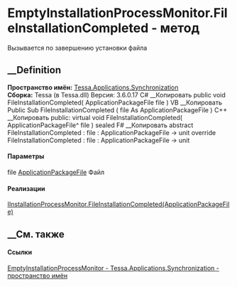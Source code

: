 # EmptyInstallationProcessMonitor.FileInstallationCompleted - метод
Вызывается по завершению установки файла
## __Definition
 **Пространство имён:**
[Tessa.Applications.Synchronization](N_Tessa_Applications_Synchronization.htm)  
 **Сборка:** Tessa (в Tessa.dll) Версия: 3.6.0.17
C# __Копировать
     public void FileInstallationCompleted(
    	ApplicationPackageFile file
    )
VB __Копировать
     Public Sub FileInstallationCompleted ( 
    	file As ApplicationPackageFile
    )
C++ __Копировать
     public:
    virtual void FileInstallationCompleted(
    	ApplicationPackageFile^ file
    ) sealed
F# __Копировать
     abstract FileInstallationCompleted : 
            file : ApplicationPackageFile -> unit 
    override FileInstallationCompleted : 
            file : ApplicationPackageFile -> unit 
#### Параметры
file
[ApplicationPackageFile](T_Tessa_Applications_Package_ApplicationPackageFile.htm)
     Файл 
#### Реализации
[IInstallationProcessMonitor.FileInstallationCompleted(ApplicationPackageFile)](M_Tessa_Applications_Synchronization_IInstallationProcessMonitor_FileInstallationCompleted.htm)  
##  __См. также
#### Ссылки
[EmptyInstallationProcessMonitor -
](T_Tessa_Applications_Synchronization_EmptyInstallationProcessMonitor.htm)
[Tessa.Applications.Synchronization - пространство
имён](N_Tessa_Applications_Synchronization.htm)
